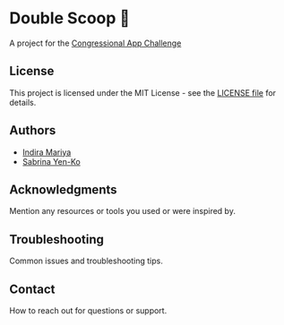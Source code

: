 # Double Scoop 🍨
A project for the [Congressional App Challenge](https://www.congressionalappchallenge.us/)

## License
This project is licensed under the MIT License - see the [LICENSE file](../LICENSE) for details.

## Authors

- [Indira Mariya](https://www.linkedin.com/in/indira-m)
- [Sabrina Yen-Ko](link-to-author-profile)

## Acknowledgments

Mention any resources or tools you used or were inspired by.

## Troubleshooting

Common issues and troubleshooting tips.

## Contact

How to reach out for questions or support.
